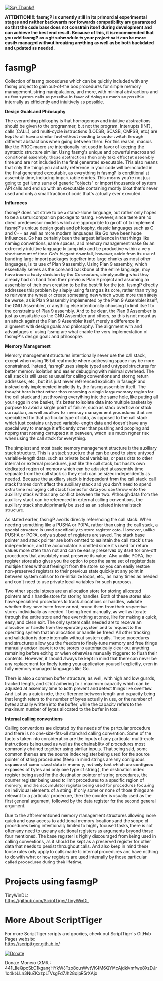 [![Say Thanks!](https://img.shields.io/badge/Say%20Thanks-!-1EAEDB.svg)](https://docs.google.com/forms/d/e/1FAIpQLSfBEe5B_zo69OBk19l3hzvBmz3cOV6ol1ufjh0ER1q3-xd2Rg/viewform)

**ATTENTION!!!: fasmgP is currently still in its primordial experimental stages and neither backwards nor forwards compatibility are guaranteed so that the code base does not constrain itself during development and can achieve the best end result. Because of this, it is recommended that you add fasmgP as a git submodule to your project so it can be more easily managed without breaking anything as well as be both backdated and updated as needed.**

# fasmgP
Collection of fasmg procedures which can be quickly included with any fasmg project to gain out-of-the box procedures for simple memory management, string manipulations, and more, with minimal abstractions and as few system calls as possible in favor of doing as much as possible internally as efficiently and intuitively as possible.

**Design Goals and Philosophy**

The overarching philosphy is that homogenous and intuitive abstractions should be given to the programmer, but not the program. Interrupts (INT), calls (CALL), and multi-cycle instructions (LODSB, SCASB, CMPSB, etc.) are kept to all have a similar feel without needing to code-switch through different abstractions when going between them. For this reason, macros like the PROC macro are intentionally not used in favor of keeping the syntactic structure similar. Using fasmg's unique and powerful macros and conditional assembly, these abstractions then only take effect at assembly time and are not included in the final generated executable. This also means that only the things you actually reference in your code will be included in the final generated executable, as everything in fasmgP is conditional at assembly time, including import table entries. This means you're not just going to get lump sums of generic "objects" or import thousands of system API calls and end up with an executable containing mostly bloat that's never used and only a small fraction of code that's actually ever executed.

**Influences**

fasmgP does not strive to be a stand-alone language, but rather only hopes to be a useful companion package to fasmg. However, since there are no direct predecessor models which are appropriate to go off of to implement fasmgP's unique design goals and philosphy, classic languages such as C and C++ as well as more modern languages like Go have been huge influences. Go has certainly been the largest influence in that things like naming conventions, name spaces, and memory management make Go an extremely intuitive language to jump into and be productive within a very short amount of time. Go's biggest downfall, however, aside from its use of bundling large import packages together into large chunks as most other languages, is its use of Plan 9 assembly. Using Plan 9 assembly, which essentially serves as the core and backbone of the entire language, may have been a hasty decision by the Go creators, simply pulling what they already had on hand from their previous Plan 9 project and assuming an assembler of their own creation to be the best fit for the job. fasmgP directly addresses this problem by simply using fasmg as its core, rather than trying to reinvent the wheel or create something new which would more than likely be worse, as is Plan 9 assembly implemented by the Plan 9 Assembler itself, the GNU Assembler, or anything else intentionally choosing to limit itself to the constraints of Plan 9 assembly. And to be clear, the Plan 9 Assembler is just as unsuitable as the GNU Assembler and others, so this is not meant as an attack against the Plan 9 Assembler itself, merely a difference in alignment with design goals and philosophy. The alignment with and advantages of using fasmg are what enable the very implementation of fasmgP's design goals and philosophy.

**Memory Management**

Memory management structures intentionally never use the call stack, except when using 16-bit real mode where addressing space may be more constrained. Instead, fasmgP uses simple typed and untyped structures for better memory isolation and easier debugging with minimal overhead. The call stack is still used as usual for calling conventions and storing return addresses, etc., but it is just never referenced explicitly in fasmgP and instead only implemented implicitly by the fasmg assembler itself. The thought here is that rather than reserving a single large memory region for the call stack and just throwing everything into the same hole, like putting all your eggs in one basket, it's better to isolate data into multiple baskets by purpose to avoid a single point of failure, such as stack overflow or stack corruption, as well as allow for memory management procedures that are specialized for that particular type of data, as opposed to the call stack which just contains untyped variable-length data and doesn't have any special way to manage it efficiently other than pushing and popping and hoping that nothing corrupted it in between, which is a much higher risk when using the call stack for everything.

The simplest and most basic memory management structure is the auxiliary stack structure. This is a stack structure that can be used to store untyped variable-length data, such as private local variables, or pass data to other internal or external procedures, just like the call stack, but has its own dedicated region of memory which can be adjusted at assembly time separate from the call stack so they each can be sized independently as needed. Because the auxiliary stack is independent from the call stack, call stack frames don't affect the auxiliary stack and you don't need to spend extra time managing call stack frames for data you can throw onto the auxiliary stack without any conflict between the two. Although data from the auxiliary stack can be referenced in external calling conventions, the auxiliary stack should primarily be used as an isolated internal stack structure.

As stated earlier, fasmgP avoids directly referencing the call stack. When needing something like a PUSHA or POPA, rather than using the call stack, a special structure is used specifically to store register data. However, unlike PUSHA or POPA, only a subset of registers are saved. The stack base pointer and stack pointer are both omitted to maintain the call stack's true independence, and the accumulator is omitted since it's used for return values more often than not and can be easily preserved by itself for one-off procedures that absolutely must preserve its value. Also unlike POPA, the register store also gives you the option to pop the same set of register data multiple times without freeing it from the store, so you can easily restore non-preserved registers to their previous state quickly at any point in between system calls or to re-initialize loops, etc., as many times as needed and don't need to use private local variables for such purposes.

Two other special stores are an allocation store for storing allocated pointers and a handle store for storing handles. Both of these stores also have specialized procedures to track allocations or handles, validate whether they have been freed or not, prune them from their respective stores individually as needed if being freed manually, as well as iterate through the entire store and free everything at once, like for making a quick, easy, and clean exit. The only system calls needed are to receive an allocation or handle from the operating system and to request to the operating system that an allocation or handle be freed. All other tracking and validation is done internally without system calls. These procedures and structures allow you the freedom to finely-tune memory and free things manually and/or leave it to the stores to automatically clear out anything remaining before exiting or when otherwise manually triggered to flush their contents. However, it should always be kept in mind that there can never be any replacement for finely tuning your application yourself explicitly, even in fully memory-managed languages like Go.

There is also a common buffer structure, as well, with high and low guards, tracked length, and strict adhering to a maximum capacity which can be adjusted at assembly time to both prevent and detect things like overflow. And just as a quick note, the difference between length and capacity being that length refers to the number of bytes actually in use, or the number of bytes actually written into the buffer, while the capacity refers to the maximum number of bytes allocated to the buffer in total.

**Internal calling conventions**

Calling conventions are dictated by the needs of the partcular procedure and there is no one-size-fits-all standard calling convention. Some of the factors taken into consideration are the inputs of any particular multi-cycle instructions being used as well as the chainability of procedures most commonly chained together using similar inputs. That being said, some common themes are the source index register being used for the source pointer of string procedures (Keep in mind strings are any contiguous expanse of same-sized data in memory, not only text which are contiguos expanses of bytes and only one type of string.), the destination index register being used for the destination pointer of string procedures, the counter register being used to limit procedures to a specific region of memory, and the accumulator register being used for procedures focusing on individual elements of a string. If only some or none of those things are relevant to a particular procedure, then the counter is usually used as the first general argument, followed by the data register for the second general argument.

Due to the afforementioned memory management structures allowing more quick and easy access to additional memory locations and the scope of procedures being intentionally limited to highly focused tasks, there is not often any need to use any additional registers as arguments beyond those four mentioned. The base register is highly discouraged from being used in calling conventions, as it should be kept as a preserved register for other data that needs to persist throughout calls. And also keep in mind these loose rules only apply to calls made to internal procedures and have nothing to do with what or how registers are used internally by those particular called procedures during their lifetime.

# Projects using fasmgP

TinyWinDL:  
https://github.com/ScriptTiger/TinyWinDL

# More About ScriptTiger

For more ScriptTiger scripts and goodies, check out ScriptTiger's GitHub Pages website:  
https://scripttiger.github.io/

[![Donate](https://www.paypalobjects.com/en_US/i/btn/btn_donateCC_LG.gif)](https://www.paypal.com/cgi-bin/webscr?cmd=_s-xclick&hosted_button_id=MZ4FH4G5XHGZ4)

Donate Monero (XMR): 441LBeQpcSbC1kgangHYkW8Tzo8cunWvtVK4M6QYMcAjdkMmfwe8XzDJr1c4kbLLn3NuZKxzpLTVsgFd7Jh28qipR5rXAjx
